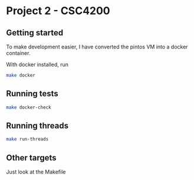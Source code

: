 # Project 2 - CSC4200

## Getting started

To make development easier, I have converted the pintos VM into a docker container. 

With docker installed, run

``` bash
make docker
```

## Running tests

``` bash
make docker-check
```

## Running threads

``` bash
make run-threads
```

## Other targets

Just look at the Makefile